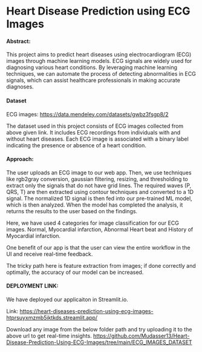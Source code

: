 # Heart Disease Prediction using ECG Images

#### Abstract:
This project aims to predict heart diseases using electrocardiogram (ECG) images through machine learning models. ECG signals are widely used for diagnosing various heart conditions. By leveraging machine learning techniques, we can automate the process of detecting abnormalities in ECG signals, which can assist healthcare professionals in making accurate diagnoses.

#### Dataset
ECG images: https://data.mendeley.com/datasets/gwbz3fsgp8/2

The dataset used in this project consists of ECG images collected from above given link. It includes ECG recordings from individuals with and without heart diseases. Each ECG image is associated with a binary label indicating the presence or absence of a heart condition.

#### Approach:
The user uploads an ECG image to our web app. Then, we use techniques like rgb2gray conversion, gaussian filtering, resizing, and thresholding to extract only the signals that do not have grid lines. The required waves (P, QRS, T) are then extracted using contour techniques and converted to a 1D signal. The normalized 1D signal is then fed into our pre-trained ML model, which is then analyzed. When the model has completed the analysis, it returns the results to the user based on the findings.

Here, we have used 4 categories for image classification for our ECG images. Normal, Myocardial infarction, Abnormal Heart beat and History of Myocardial infarction.

One benefit of our app is that the user can view the entire workflow in the UI and receive real-time feedback.

The tricky path here is feature extraction from images; if done correctly and optimally, the accuracy of our model can be increased.

#### DEPLOYMENT LINK:
We have deployed our applicaiton in Streamlit.io.

Link: https://heart-diseases-prediction-using-ecg-images-htprsuyxmzmb5iktkds.streamlit.app/

Download any image from the below folder path and try uploading it to the above url to get real-time insights.
https://github.com/Mudasser13/Heart-Disease-Prediction-Using-ECG-Images/tree/main/ECG_IMAGES_DATASET
